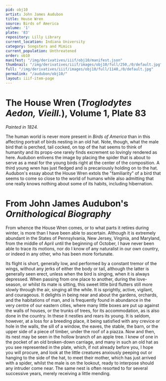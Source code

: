 ```yaml
---
pid: obj10
artist: John James Audubon
title: House Wren
source: Birds of America
volume: '1'
plate: '83'
repository: Lilly Library
current_location: Indiana University
category: Songsters and Mimics
current_population: Unthreatened
order: ob10
manifest: "/img/derivatives/iiif/obj10/manifest.json"
thumbnail: "/img/derivatives/iiif/images/obj10/full/250,/0/default.jpg"
full: "/img/derivatives/iiif/images/obj10/full/1140,/0/default.jpg"
permalink: "/audubon/obj10/"
layout: iiif-item-page
---
```


# The House Wren (_Troglodytes Aedon, Vieill._), Volume 1, Plate 83

_Painted in 1824._

The human world is never more present in _Birds of America_ than in this affecting portrait of birds nesting in an old hat. Note, though, what the male bird that is perched, tail cocked, on top of the hat seems to think of humanity and its props-one rarely finds excrement so lovingly rendered as here. Audubon enlivens the image by placing the spider that is about to serve as a meal for the young birds right at the center of the composition. A third young wren has just fledged and is precariously holding on to the hat. Audubon's essay about the House Wren extols the "familiarity" of a bird that seems to come so close to the world of humans while also admitting that one really knows nothing about some of its habits, including hibernation.

# From John James Audubon's _Ornithological Biography_

From whence the House Wren comes, or to what parts it retires during winter, is more than I have been able to ascertain. Although it is extremely abundant in the States of Pennsylvania, New Jersey, Virginia, and Maryland, from the middle of April until the beginning of October, I have never been able to trace its motions, nor do I know of any naturalist in our own country, or indeed in any other, who has been more fortunate.

Its flight is short, generally low, and performed by a constant tremor of the wings, without any jerks of either the body or tail, although the latter is generally seen erect, unless when the bird is singing, when it is always depressed. When passing from one place to another, during the love-season, or whilst its mate is sitting, this sweet little bird flutters still more slowly through the air, singing all the while. It is sprightly, active, vigilant, and courageous. It delights in being near and about the gardens, orchards, and the habitations of man, and is frequently found in abundance in the very centre of our eastern cities, where many little boxes are put up against the walls of houses, or the trunks of trees, for its accommodation, as is also done in the country. In these it nestles and rears its young. It is seldom, however, at a loss for a breeding place, it being satisfied with any crevice or hole in the walls, the sill of a window, the eaves, the stable, the barn, or the upper side of a piece of timber, under the roof of a piazza. Now and then, its nest may be seen in the hollow branch of an apple tree. I knew of one in the pocket of an old broken-down carriage, and many in such an old hat as you see represented in the plate, which, if not already before you, I hope you will procure, and look at the little creatures anxiously peeping out or hanging to the side of the hat, to meet their mother, which has just arrived with a spider, whilst the male is on the lookout, ready to interpose should any intruder come near. The same nest is often resorted to for several successive years, merely receiving a little mending.
